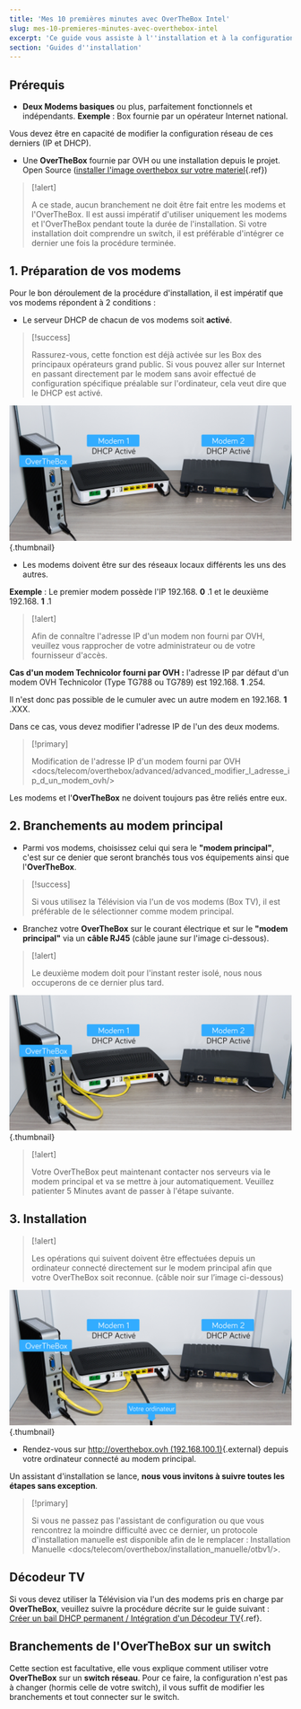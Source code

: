 ```yaml
---
title: 'Mes 10 premières minutes avec OverTheBox Intel'
slug: mes-10-premieres-minutes-avec-overthebox-intel
excerpt: 'Ce guide vous assiste à l''installation et à la configuration de votre OverTheBox sur 2 connexions Internet ou plus, étape par étape.  Il est impératif de suivre cette procédure dans l''ordre proposé afin d''éviter toute erreur.'
section: 'Guides d''installation'
---
```


## Prérequis
- **Deux Modems basiques** ou plus, parfaitement fonctionnels et indépendants. **Exemple** : Box fournie par un opérateur Internet national.

Vous devez être en capacité de modifier la configuration réseau de ces derniers (IP et DHCP).

- Une **OverTheBox** fournie par OVH ou une installation depuis le projet. Open Source ([installer l'image overthebox sur votre materiel](https://docs.ovh.com/fr/overthebox/installer-limage-overthebox-sur-votre-materiel/){.ref})



> [!alert]
>
> A ce stade, aucun branchement ne doit être fait entre les modems et l'OverTheBox.
> Il est aussi impératif d'utiliser uniquement les modems et l'OverTheBox pendant toute la durée de l'installation.
> Si votre installation doit comprendre un switch, il est préférable d'intégrer ce dernier une fois la procédure terminée.
> 


## 1. Préparation de vos modems
Pour le bon déroulement de la procédure d'installation, il est impératif que vos modems répondent à 2 conditions :

- Le serveur DHCP de chacun de vos modems soit **activé**.



> [!success]
>
> Rassurez-vous, cette fonction est déjà activée sur les Box des principaux opérateurs grand public.
> Si vous pouvez aller sur Internet en passant directement par le modem sans
> avoir effectué de configuration spécifique préalable sur l'ordinateur, cela
> veut dire que le DHCP est activé.
> 


![overthebox](images/OTBv1_1.jpg){.thumbnail}

- Les modems doivent être sur des réseaux locaux différents les uns des autres.

**Exemple** : Le premier modem possède l'IP 192.168. **0** .1 et le deuxième 192.168. **1** .1



> [!alert]
>
> Afin de connaître l'adresse IP d'un modem non fourni par OVH, veuillez vous rapprocher de votre administrateur ou de votre fournisseur d'accès.
> 

**Cas d'un modem Technicolor fourni par OVH :** l'adresse IP par défaut d'un modem OVH Technicolor (Type TG788 ou TG789) est 192.168. **1** .254.

Il n'est donc pas possible de le cumuler avec un autre modem en 192.168. **1** .XXX.

Dans ce cas, vous devez modifier l'adresse IP de l'un des deux modems.



> [!primary]
>
> Modification de l'adresse IP d'un modem fourni par OVH <docs/telecom/overthebox/advanced/advanced_modifier_l_adresse_ip_d_un_modem_ovh/>
> 

Les modems et l'**OverTheBox** ne doivent toujours pas être reliés entre eux.


## 2. Branchements au modem principal
- Parmi vos modems, choisissez celui qui sera le **"modem principal"**, c'est sur ce denier que seront branchés tous vos équipements ainsi que l'**OverTheBox**.



> [!success]
>
> Si vous utilisez la Télévision via l'un de vos modems (Box TV), il est préférable de le sélectionner comme modem principal.
> 

- Branchez votre  **OverTheBox**  sur le courant électrique et sur le **"modem principal"** via un  **câble RJ45**  (câble jaune sur l'image ci-dessous).



> [!alert]
>
> Le deuxième modem doit pour l'instant rester isolé, nous nous occuperons de ce dernier plus tard.
> 


![overthebox](images/OTBv1_2.jpg){.thumbnail}



> [!alert]
>
> Votre  OverTheBox  peut maintenant contacter nos serveurs via le modem principal et va se mettre à
> jour automatiquement. Veuillez patienter  5 Minutes  avant de passer à
> l'étape suivante.
> 


## 3. Installation


> [!alert]
>
> Les opérations qui suivent doivent être effectuées depuis un ordinateur
> connecté directement sur le modem principal  afin que votre  OverTheBox
> soit reconnue. (câble noir sur l’image ci-dessous)
> 


![overthebox](images/OTBv1_3.jpg){.thumbnail}

- Rendez-vous sur [http://overthebox.ovh (192.168.100.1)](http://overthebox.ovh){.external} depuis votre ordinateur connecté au modem principal.

Un assistant d'installation se lance, **nous vous invitons à suivre toutes les étapes sans exception**.



> [!primary]
>
> Si vous ne passez pas l'assistant de configuration ou que vous rencontrez la
> moindre difficulté avec ce dernier, un protocole d'installation manuelle est
> disponible afin de le remplacer : Installation Manuelle <docs/telecom/overthebox/installation_manuelle/otbv1/>.
> 


## Décodeur TV
Si vous devez utiliser la Télévision via l'un des modems pris en charge par **OverTheBox**, veuillez suivre la procédure décrite sur le guide suivant : [Créer un bail DHCP permanent / Intégration d'un Décodeur TV](../../middle_creer_un_bail_dhcp_permanent/guide.fr-fr.md){.ref}.


## Branchements de l'OverTheBox sur un switch
Cette section est facultative, elle vous explique comment utiliser votre **OverTheBox**  sur un  **switch réseau**. Pour ce faire, la configuration n'est pas à changer (hormis celle de votre switch), il vous suffit de modifier les branchements et tout connecter sur le switch.


